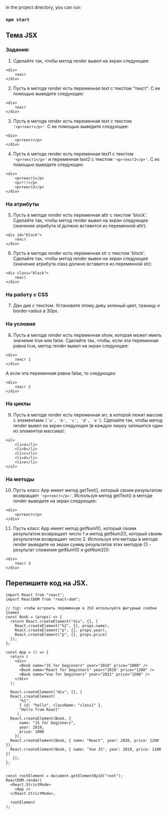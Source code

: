 


In the project directory, you can run:

### `npm start`


## Тема JSX
### Задания:

1. Сделайте так, чтобы метод render вывел на экран следующее:
```
<div>
	текст
</div>
 ```
2. Пусть в методе render есть переменная text с текстом "текст". С ее помощью выведите следующее:
```
<div>
	текст
</div>
``` 
3. Пусть в методе render есть переменная text с текстом  ```'<p>текст</p>'```. С ее помощью выведите следующее:
```
<div>
	<p>текст</p>
</div>
``` 
4. Пусть в методе render есть переменная text1 с текстом ```'<p>текст1</p>'``` и переменная text2 с текстом ```'<p>текст2</p>'```. С их помощью выведите следующее:
```
<div>
	<p>текст1</p>
	<p>!!!</p>
	<p>текст2</p>
</div>
 ```
### На атрибуты
5. Пусть в методе render есть переменная attr с текстом 'block'. Сделайте так, чтобы метод render вывел на экран следующее (значение атрибута id должно вставится из переменной attr):
```
<div id="block">
	текст
</div>
``` 
6. Пусть в методе render есть переменная str с текстом 'block'. Сделайте так, чтобы метод render вывел на экран следующее (значение атрибута class должно вставится из переменной str):
```
<div class="block">
	текст
</div>
``` 
### На работу с CSS

7. Дан див с текстом. Установите этому диву зеленый цвет, границу и border-radius в 30px. 

### На условия
8. Пусть в методе render есть переменная show, которая может иметь значение true или false. Сделайте так, чтобы, если эта переменная равна true, метод render вывел на экран следующее:
```
<div>
	текст 1
</div>
```
А если эта переменная равна false, то следующее:
```
<div>
	текст 2
</div>
 ```
### На циклы
9. Пусть в методе render есть переменная arr, в которой лежит массив с элементами ```['a', 'b', 'c', 'd', 'e']```. Сделайте так, чтобы метод render вывел на экран следующее (в каждую лишку запишется один из элементов массива):
```
<ul>
	<li>a</li>
	<li>b</li>
	<li>c</li>
	<li>d</li>
	<li>e</li>
</ul>
``` 
### На методы
10. Пусть класс App имеет метод getText(), который своим результатом возвращает ```'<p>текст</p>'```. Используя метод getText() в методе render выведите на экран следующее:
```
<div>
	<p>текст</p>
</div>
 ```
11. Пусть класс App имеет метод getNum1(), который своим результатом возвращает число 1 и метод getNum2(), который своим результатом возвращает число 2. Используя эти методы в методе render выведите на экран сумму результатов этих методов (3 - результат сложения getNum1() и getNum2()):
```
<div>
	текст 3
</div>
 ```
 
## Перепишите код на JSX.

```
import React from "react";
import ReactDOM from "react-dom";

// tip: чтобы встроить переменную в JSX используйте фигурные скобки {name}
const Book = (props) => {
  return React.createElement("div", {}, [
    React.createElement("h2", {}, props.name),
    React.createElement("p", {}, props.year),
    React.createElement("p", {}, props.price)
  ]);
};

const App = () => {
  return (
    <div>
      <Book name="JS for beginners" year="2018" price="1000" />
      <Book name="React for beginners" year="2019" price="1200" />
      <Book name="Vue for beginners" year="2021" price="1500" />
    </div>
  );

  React.createElement("div", {}, [
  React.createElement(
      "h1",
      { id: "hello", className: "class1" },
      "Hello from React"
     ),
  React.createElement(Book, {
      name: "JS for beginners",
      year: 2018,
      price: 1000
    }),
  React.createElement(Book, { name: "React", year: 2020, price: 1200 }),
  React.createElement(Book, { name: "Vue JS", year: 2019, price: 1100 })
   ]);
};


const rootElement = document.getElementById("root");
ReactDOM.render(
  <React.StrictMode>
    <App />
  </React.StrictMode>,

  rootElement
);
 ``` 
